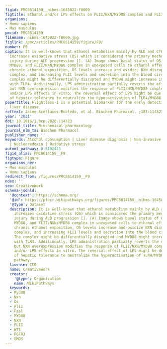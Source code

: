 ```yaml
---
figid: PMC8614159__nihms-1645022-f0009
figtitle: Ethanol and/or LPS effects on FLII/NXN/MYD88 complex and FLII secretion
organisms:
- Homo sapiens
- Mus musculus
pmcid: PMC8614159
filename: nihms-1645022-f0009.jpg
figlink: /pmc/articles/PMC8614159/figure/F9/
number: F9
caption: It is well-known that ethanol metabolism mainly by ALD and CYP2E1 enzymes
  increases oxidative stress (OS) which is considered the primary mechanism of liver
  injury during ALD progression []. (A) Image shows basal status of OS, FLII, NXN,
  MYD88, and FLII/NXN/MYD88 complex in unexposed cells to ethanol effects. (B) Upon
  chronic ethanol exposition, OS levels increase and oxidize NXN disrupting FLII/NXN/MYD88
  complex, and increasing FLII levels and secretion into the blood circulation. The
  complex might be differentially disrupted and MYD88 might increase its interaction
  with TLR4. Additionally, LPS administration partially reverts the effects of ethanol
  but NXN overexpression modifies the response of FLII/NXN/MYD88 complex to ethanol
  and/or LPS effects in vitro. The reversal effect of LPS might be due to the development
  of hepatic tolerance to neutralize the hyperactivation of TLR4/MYD88 signaling pathway.
papertitle: Flightless-I is a potential biomarker for the early detection of alcoholic
  liver disease.
reftext: Jaime Arellanes-Robledo, et al. Biochem Pharmacol. ;183:114323-114323.
year: '2021'
doi: 10.1016/j.bcp.2020.114323
journal_title: Biochemical pharmacology
journal_nlm_ta: Biochem Pharmacol
publisher_name: ''
keywords: Alcohol consumption | Liver disease diagnosis | Non-invasive biomarkers
  | Nucleoredoxin | Oxidative stress
automl_pathway: 0.5192443
figid_alias: PMC8614159__F9
figtype: Figure
organisms_ner:
- Mus musculus
- Homo sapiens
redirect_from: /figures/PMC8614159__F9
ndex: ''
seo: CreativeWork
schema-jsonld:
  '@context': https://schema.org/
  '@id': https://pfocr.wikipathways.org/figures/PMC8614159__nihms-1645022-f0009.html
  '@type': Dataset
  description: It is well-known that ethanol metabolism mainly by ALD and CYP2E1 enzymes
    increases oxidative stress (OS) which is considered the primary mechanism of liver
    injury during ALD progression []. (A) Image shows basal status of OS, FLII, NXN,
    MYD88, and FLII/NXN/MYD88 complex in unexposed cells to ethanol effects. (B) Upon
    chronic ethanol exposition, OS levels increase and oxidize NXN disrupting FLII/NXN/MYD88
    complex, and increasing FLII levels and secretion into the blood circulation.
    The complex might be differentially disrupted and MYD88 might increase its interaction
    with TLR4. Additionally, LPS administration partially reverts the effects of ethanol
    but NXN overexpression modifies the response of FLII/NXN/MYD88 complex to ethanol
    and/or LPS effects in vitro. The reversal effect of LPS might be due to the development
    of hepatic tolerance to neutralize the hyperactivation of TLR4/MYD88 signaling
    pathway.
  license: CC0
  name: CreativeWork
  creator:
    '@type': Organization
    name: WikiPathways
  keywords:
  - Myd88
  - Nxn
  - Os
  - Flii
  - Fasl
  - MYD88
  - NXN
  - FLII
  - WT1
  - FGFR3
  - GMDS
---
```

